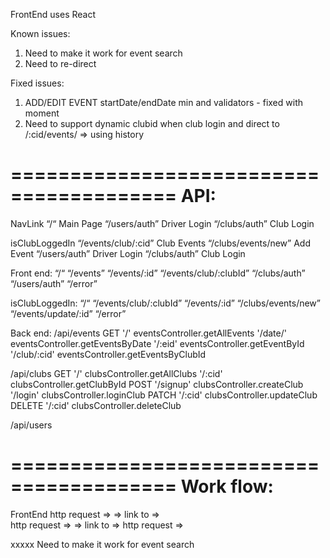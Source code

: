 FrontEnd uses React

Known issues:

1. <Events> Need to make it work for event search
2. <Logout> Need to re-direct

Fixed issues:

1. ADD/EDIT EVENT startDate/endDate min and validators - fixed with moment
2. Need to support dynamic clubid when club login and direct to /:cid/events/ => using history

========================================
API:
===========
NavLink
“/“ Main Page
“/users/auth” Driver Login
“/clubs/auth” Club Login

isClubLoggedIn
“/events/club/:cid” Club Events
“/clubs/events/new” Add Event
“/users/auth” Driver Login
“/clubs/auth” Club Login

Front end:
“/“ <Events />
“/events” <Events />
“/events/:id” <Event />
“/events/club/:clubId” <ClubEvents />
“/clubs/auth” <ClubAuth />
“/users/auth” <UserAuth />
“/error” <Error />

isClubLoggedIn:
“/“ <Events />
“/events/club/:clubId” <ClubEvents />
“/events/:id” <Event />
“/clubs/events/new” <NewEvent />
“/events/update/:id” <UpdateEvent />
“/error” <Error />

Back end:
/api/events
GET
'/' eventsController.getAllEvents
'/date/' eventsController.getEventsByDate
'/:eid' eventsController.getEventById
'/club/:cid' eventsController.getEventsByClubId

/api/clubs
GET
'/' clubsController.getAllClubs
'/:cid' clubsController.getClubById
POST
'/signup' clubsController.createClub
'/login' clubsController.loginClub
PATCH
'/:cid' clubsController.updateClub
DELETE
'/:cid' clubsController.deleteClub

/api/users

========================================
Work flow:
===========
FrontEnd
<Clubs> http request => <ClubsList> => <ClubItem> link to =>  
<ClubEvents> http request => <EventsList> => <EventsItem> link to =>
<Event> http request => <EventItem>

xxxxx <Events> Need to make it work for event search
